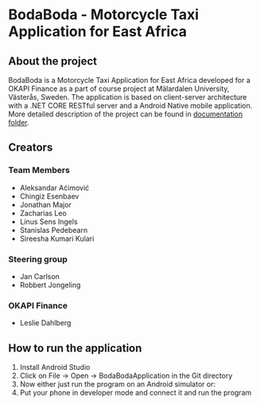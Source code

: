 # BodaBoda - Motorcycle Taxi Application for East Africa
## About the project
BodaBoda is a Motorcycle Taxi Application for East Africa developed for a OKAPI Finance as a part of course project at Mälardalen University, Västerås, Sweden.
The application is based on client-server architecture with a .NET CORE RESTful server and a Android Native mobile application.
More detailed description of the project can be found in [documentation folder](https://github.com/acimovicAlek/bodaboda/tree/master/Documentation).
## Creators
### Team Members
- Aleksandar Aćimović
- Chingiz Esenbaev
- Jonathan Major
- Zacharias Leo
- Linus Sens Ingels
- Stanislas Pedebearn
- Sireesha Kumari Kulari
### Steering group
- Jan Carlson
- Robbert Jongeling
### OKAPI Finance
- Leslie Dahlberg
## How to run the application
1. Install Android Studio
2. Click on File -> Open -> BodaBodaApplication in the Git directory
3. Now either just run the program on an Android simulator or:
4. Put your phone in developer mode and connect it and run the program
